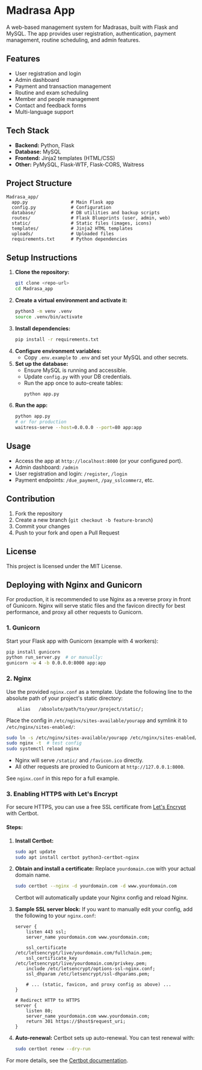 # Madrasa App

A web-based management system for Madrasas, built with Flask and MySQL. The app provides user registration, authentication, payment management, routine scheduling, and admin features.

## Features
- User registration and login
- Admin dashboard
- Payment and transaction management
- Routine and exam scheduling
- Member and people management
- Contact and feedback forms
- Multi-language support

## Tech Stack
- **Backend:** Python, Flask
- **Database:** MySQL
- **Frontend:** Jinja2 templates (HTML/CSS)
- **Other:** PyMySQL, Flask-WTF, Flask-CORS, Waitress

## Project Structure
```
Madrasa_app/
  app.py                # Main Flask app
  config.py             # Configuration
  database/             # DB utilities and backup scripts
  routes/               # Flask Blueprints (user, admin, web)
  static/               # Static files (images, icons)
  templates/            # Jinja2 HTML templates
  uploads/              # Uploaded files
  requirements.txt      # Python dependencies
```

## Setup Instructions
1. **Clone the repository:**
   ```bash
   git clone <repo-url>
   cd Madrasa_app
   ```
2. **Create a virtual environment and activate it:**
   ```bash
   python3 -m venv .venv
   source .venv/bin/activate
   ```
3. **Install dependencies:**
   ```bash
   pip install -r requirements.txt
   ```
4. **Configure environment variables:**
   - Copy `.env.example` to `.env` and set your MySQL and other secrets.
5. **Set up the database:**
   - Ensure MySQL is running and accessible.
   - Update `config.py` with your DB credentials.
   - Run the app once to auto-create tables:
     ```bash
     python app.py
     ```
6. **Run the app:**
   ```bash
   python app.py
   # or for production
   waitress-serve --host=0.0.0.0 --port=80 app:app
   ```

## Usage
- Access the app at `http://localhost:8000` (or your configured port).
- Admin dashboard: `/admin`
- User registration and login: `/register`, `/login`
- Payment endpoints: `/due_payment`, `/pay_sslcommerz`, etc.

## Contribution
1. Fork the repository
2. Create a new branch (`git checkout -b feature-branch`)
3. Commit your changes
4. Push to your fork and open a Pull Request

## License
This project is licensed under the MIT License. 

## Deploying with Nginx and Gunicorn

For production, it is recommended to use Nginx as a reverse proxy in front of Gunicorn. Nginx will serve static files and the favicon directly for best performance, and proxy all other requests to Gunicorn.

### 1. Gunicorn
Start your Flask app with Gunicorn (example with 4 workers):

```bash
pip install gunicorn
python run_server.py  # or manually:
gunicorn -w 4 -b 0.0.0.0:8000 app:app
```

### 2. Nginx
Use the provided `nginx.conf` as a template. Update the following line to the absolute path of your project's static directory:

```
    alias   /absolute/path/to/your/project/static/;
```

Place the config in `/etc/nginx/sites-available/yourapp` and symlink it to `/etc/nginx/sites-enabled/`:

```bash
sudo ln -s /etc/nginx/sites-available/yourapp /etc/nginx/sites-enabled/
sudo nginx -t  # test config
sudo systemctl reload nginx
```

- Nginx will serve `/static/` and `/favicon.ico` directly.
- All other requests are proxied to Gunicorn at `http://127.0.0.1:8000`.

See `nginx.conf` in this repo for a full example. 

### 3. Enabling HTTPS with Let's Encrypt

For secure HTTPS, you can use a free SSL certificate from [Let's Encrypt](https://letsencrypt.org/) with Certbot.

#### Steps:
1. **Install Certbot:**
   ```bash
   sudo apt update
   sudo apt install certbot python3-certbot-nginx
   ```
2. **Obtain and install a certificate:**
   Replace `yourdomain.com` with your actual domain name.
   ```bash
   sudo certbot --nginx -d yourdomain.com -d www.yourdomain.com
   ```
   Certbot will automatically update your Nginx config and reload Nginx.

3. **Sample SSL server block:**
   If you want to manually edit your config, add the following to your `nginx.conf`:
   ```nginx
   server {
       listen 443 ssl;
       server_name yourdomain.com www.yourdomain.com;

       ssl_certificate /etc/letsencrypt/live/yourdomain.com/fullchain.pem;
       ssl_certificate_key /etc/letsencrypt/live/yourdomain.com/privkey.pem;
       include /etc/letsencrypt/options-ssl-nginx.conf;
       ssl_dhparam /etc/letsencrypt/ssl-dhparams.pem;

       # ... (static, favicon, and proxy config as above) ...
   }

   # Redirect HTTP to HTTPS
   server {
       listen 80;
       server_name yourdomain.com www.yourdomain.com;
       return 301 https://$host$request_uri;
   }
   ```

4. **Auto-renewal:**
   Certbot sets up auto-renewal. You can test renewal with:
   ```bash
   sudo certbot renew --dry-run
   ```

For more details, see the [Certbot documentation](https://certbot.eff.org/). 